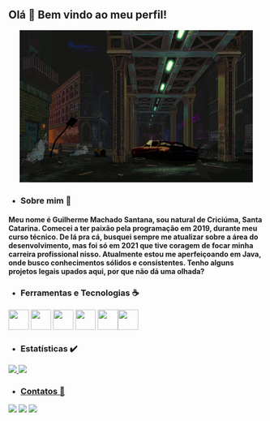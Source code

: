 



## Olá 👋 Bem vindo ao meu perfil! 

<p align="center">
	<img width="460" height="300" src="assets\to_readme\75uC.gif">
</p>


- ### Sobre mim 🙂
#### Meu nome é Guilherme Machado Santana, sou natural de Criciúma, Santa Catarina. Comecei a ter paixão pela programação em 2019, durante meu curso técnico. De lá pra cá, busquei sempre me atualizar sobre a área do desenvolvimento, mas foi só em 2021 que tive coragem de focar minha carreira profissional nisso. Atualmente estou me aperfeiçoando em Java, onde busco conhecimentos sólidos e consistentes. Tenho alguns projetos legais upados aqui, por que não dá uma olhada?

- ### Ferramentas e Tecnologias ☕ 
<img src="https://cdn.jsdelivr.net/gh/devicons/devicon/icons/git/git-original.svg" width="40" height="40"/> <img src="https://cdn.jsdelivr.net/gh/devicons/devicon/icons/java/java-original.svg" width="40" height="40"/> <img src="https://cdn.jsdelivr.net/gh/devicons/devicon/icons/mysql/mysql-original.svg" width="40" height="40"/> <img src="https://cdn.jsdelivr.net/gh/devicons/devicon/icons/postgresql/postgresql-original.svg" width="40" height="40"/> <img src="https://cdn.jsdelivr.net/gh/devicons/devicon/icons/mongodb/mongodb-original.svg" width="40" height="40"/><img src="https://cdn.jsdelivr.net/gh/devicons/devicon/icons/spring/spring-original.svg" width="40" height="40"/> 

- ### Estatísticas ✔️
<div>
<a href="https://github.com/guirms">
<img height="150em" src="https://github-readme-stats.vercel.app/api/top-langs/?username=guirms&layout=compact&langs_count=7&theme=dracula"/>
<img height="150em" src="https://github-readme-stats.vercel.app/api?username=guirms&show_icons=true&theme=dracula&include_all_commits=true&count_private=true"/>
</div>

- ### Contatos 📱 
  
<div>
<a href="https://www.linkedin.com/in/guilherme-machado-santana-468174216/" target="_blank"><img src="https://img.shields.io/badge/-LinkedIn-%230077B5?style=for-the-badge&logo=linkedin&logoColor=white" target="_blank"></a> <a href = "mailto:guilherme.ms2003@aluno.ifsc.edu.br"><img src="https://img.shields.io/badge/Gmail-D14836?style=for-the-badge&logo=gmail&logoColor=white" target="_blank"></a> <a href="https://instagram.com/g.santanaa03" target="_blank"><img src="https://img.shields.io/badge/-Instagram-%23E4405F?style=for-the-badge&logo=instagram&logoColor=white" target="_blank"></a> 
</div>


  

